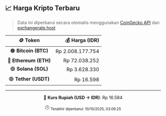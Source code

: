

<!-- HARGA_KRIPTO -->
## 📈 Harga Kripto Terbaru

> Data ini diperbarui secara otomatis menggunakan [CoinGecko API](https://www.coingecko.com/) dan [exchangerate.host](https://exchangerate.host/)

<div align="center">

| 🪙 Token | 💰 Harga (IDR) |
|:------:|---------------:|
| 🟠 **Bitcoin (BTC)**   | Rp 2.008.177.754 |
| 🔵 **Ethereum (ETH)**  | Rp 72.038.252 |
| 🟣 **Solana (SOL)**    | Rp 3.628.330 |
| 🟢 **Tether (USDT)**   | Rp 16.598 |

---

💱 **Kurs Rupiah (USD → IDR)**: Rp 16.584

🕒 <sub>Terakhir diperbarui: 10/10/2025, 03.09.25</sub>

</div>
<!-- /HARGA_KRIPTO -->